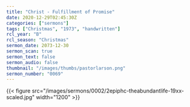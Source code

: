 ```yaml
---
title: "Christ - Fulfillment of Promise"
date: 2020-12-29T02:45:30Z
categories: ["sermons"]
tags: ["Christmas", "1973", "handwritten"]
rcl_year: "B"
rcl_season: "Christmas"
sermon_date: 2073-12-30
sermon_scan: true
sermon_text: false
sermon_audio: false
thumbnail: "/images/thumbs/pastorlarson.png"
sermon_number: "0069"
---
```


<!--more-->

{{< figure src="/images/sermons/0002/2epiphc-theabundantlife-19xx-scaled.jpg" width="1200" >}}
